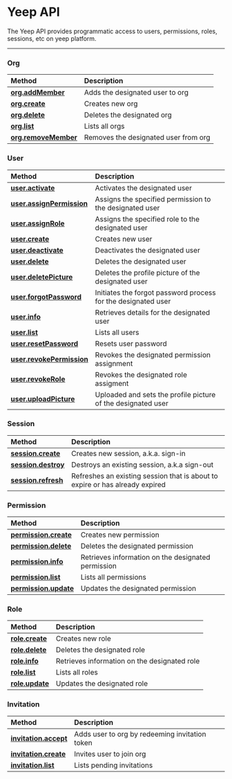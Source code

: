 # Yeep API

The Yeep API provides programmatic access to users, permissions, roles, sessions, etc on yeep platform.

---

### Org

| Method                                              | Description                          |
| :-------------------------------------------------- | :----------------------------------- |
| **[org.addMember](methods/org.addMember.md)**       | Adds the designated user to org      |
| **[org.create](methods/org.create.md)**             | Creates new org                      |
| **[org.delete](methods/org.delete.md)**             | Deletes the designated org           |
| **[org.list](methods/org.list.md)**                 | Lists all orgs                       |
| **[org.removeMember](methods/org.removeMember.md)** | Removes the designated user from org |

### User

| Method                                                        | Description                                                   |
| :------------------------------------------------------------ | :------------------------------------------------------------ |
| **[user.activate](methods/user.activate.md)**                 | Activates the designated user                                 |
| **[user.assignPermission](methods/user.assignPermission.md)** | Assigns the specified permission to the designated user       |
| **[user.assignRole](methods/user.assignRole.md)**             | Assigns the specified role to the designated user             |
| **[user.create](methods/user.create.md)**                     | Creates new user                                              |
| **[user.deactivate](methods/user.deactivate.md)**             | Deactivates the designated user                               |
| **[user.delete](methods/user.delete.md)**                     | Deletes the designated user                                   |
| **[user.deletePicture](methods/user.deletePicture.md)**       | Deletes the profile picture of the designated user            |
| **[user.forgotPassword](methods/user.forgotPassword.md)**     | Initiates the forgot password process for the designated user |
| **[user.info](methods/user.info.md)**                         | Retrieves details for the designated user                     |
| **[user.list](methods/user.list.md)**                         | Lists all users                                               |
| **[user.resetPassword](methods/user.resetPassword.md)**       | Resets user password                                          |
| **[user.revokePermission](methods/user.revokePermission.md)** | Revokes the designated permission assignment                  |
| **[user.revokeRole](methods/user.revokeRole.md)**             | Revokes the designated role assigment                         |
| **[user.uploadPicture](methods/user.uploadPicture.md)**       | Uploaded and sets the profile picture of the designated user               |

### Session

| Method                                            | Description                                                                  |
| :------------------------------------------------ | :--------------------------------------------------------------------------- |
| **[session.create](methods/session.create.md)**   | Creates new session, a.k.a. sign-in                                          |
| **[session.destroy](methods/session.destroy.md)** | Destroys an existing session, a.k.a sign-out                                 |
| **[session.refresh](methods/session.refresh.md)** | Refreshes an existing session that is about to expire or has already expired |

### Permission

| Method                                                | Description                                        |
| :---------------------------------------------------- | :------------------------------------------------- |
| **[permission.create](methods/permission.create.md)** | Creates new permission                             |
| **[permission.delete](methods/permission.delete.md)** | Deletes the designated permission                  |
| **[permission.info](methods/permission.info.md)**     | Retrieves information on the designated permission |
| **[permission.list](methods/permission.list.md)**     | Lists all permissions                              |
| **[permission.update](methods/permission.update.md)** | Updates the designated permission                  |

### Role

| Method                                    | Description                                  |
| :---------------------------------------- | :------------------------------------------- |
| **[role.create](methods/role.create.md)** | Creates new role                             |
| **[role.delete](methods/role.delete.md)** | Deletes the designated role                  |
| **[role.info](methods/role.info.md)**     | Retrieves information on the designated role |
| **[role.list](methods/role.list.md)**     | Lists all roles                              |
| **[role.update](methods/role.update.md)** | Updates the designated role                  |

### Invitation

| Method                                                | Description                                    |
| :---------------------------------------------------- | :--------------------------------------------- |
| **[invitation.accept](methods/invitation.accept.md)** | Adds user to org by redeeming invitation token |
| **[invitation.create](methods/invitation.create.md)** | Invites user to join org                       |
| **[invitation.list](methods/invitation.list.md)**     | Lists pending invitations                      |
